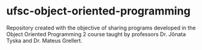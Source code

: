 # ufsc-object-oriented-programming
Repository created with the objective of sharing programs developed in the Object Oriented Programming 2 course taught by professors Dr. Jônata Tyska and Dr. Mateus Grellert.
